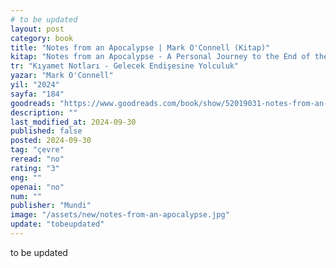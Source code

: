```yaml
---
# to be updated
layout: post
category: book
title: "Notes from an Apocalypse | Mark O'Connell (Kitap)"
kitap: "Notes from an Apocalypse - A Personal Journey to the End of the World and Back"
tr: "Kıyamet Notları - Gelecek Endişesine Yolculuk"
yazar: "Mark O'Connell"
yil: "2024"
sayfa: "184"
goodreads: "https://www.goodreads.com/book/show/52019031-notes-from-an-apocalypse"
description: ""
last_modified_at: 2024-09-30
published: false
posted: 2024-09-30
tag: "çevre"
reread: "no"
rating: "3"
eng: ""
openai: "no"
num: ""
publisher: "Mundi"
image: "/assets/new/notes-from-an-apocalypse.jpg"
update: "tobeupdated"
---
```


to be updated
